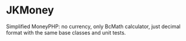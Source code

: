 # JKMoney
Simplified MoneyPHP: no currency, only BcMath calculator, just decimal format with the same base classes and unit tests.
